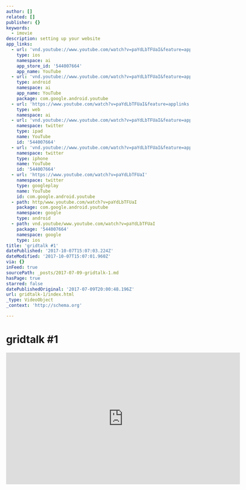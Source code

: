 ```yaml
---
author: []
related: []
publisher: {}
keywords:
  - imovie
description: setting up your website
app_links:
  - url: 'vnd.youtube://www.youtube.com/watch?v=paYdLbTFUaI&feature=applinks'
    type: ios
    namespace: ai
    app_store_id: '544007664'
    app_name: YouTube
  - url: 'vnd.youtube://www.youtube.com/watch?v=paYdLbTFUaI&feature=applinks'
    type: android
    namespace: ai
    app_name: YouTube
    package: com.google.android.youtube
  - url: 'https://www.youtube.com/watch?v=paYdLbTFUaI&feature=applinks'
    type: web
    namespace: ai
  - url: 'vnd.youtube://www.youtube.com/watch?v=paYdLbTFUaI&feature=applinks'
    namespace: twitter
    type: ipad
    name: YouTube
    id: '544007664'
  - url: 'vnd.youtube://www.youtube.com/watch?v=paYdLbTFUaI&feature=applinks'
    namespace: twitter
    type: iphone
    name: YouTube
    id: '544007664'
  - url: 'https://www.youtube.com/watch?v=paYdLbTFUaI'
    namespace: twitter
    type: googleplay
    name: YouTube
    id: com.google.android.youtube
  - path: http/www.youtube.com/watch?v=paYdLbTFUaI
    package: com.google.android.youtube
    namespace: google
    type: android
  - path: vnd.youtube/www.youtube.com/watch?v=paYdLbTFUaI
    package: '544007664'
    namespace: google
    type: ios
title: 'gridtalk #1'
datePublished: '2017-10-07T15:07:03.224Z'
dateModified: '2017-10-07T15:07:01.960Z'
via: {}
inFeed: true
sourcePath: _posts/2017-07-09-gridtalk-1.md
hasPage: true
starred: false
datePublishedOriginal: '2017-07-09T20:00:48.196Z'
url: gridtalk-1/index.html
_type: VideoObject
_context: 'http://schema.org'

---
```

# gridtalk \#1

<iframe src="https://cdn.embedly.com/widgets/media.html?src=https%3A%2F%2Fwww.youtube.com%2Fembed%2FpaYdLbTFUaI%3Ffeature%3Doembed&amp;url=http%3A%2F%2Fwww.youtube.com%2Fwatch%3Fv%3DpaYdLbTFUaI&amp;image=https%3A%2F%2Fi.ytimg.com%2Fvi%2FpaYdLbTFUaI%2Fhqdefault.jpg&amp;key=a715cf41cc93453ca338d350cd26f87b&amp;type=text%2Fhtml&amp;schema=youtube" width="640" height="360" scrolling="no" frameborder="0" allowfullscreen="" style=""></iframe>
